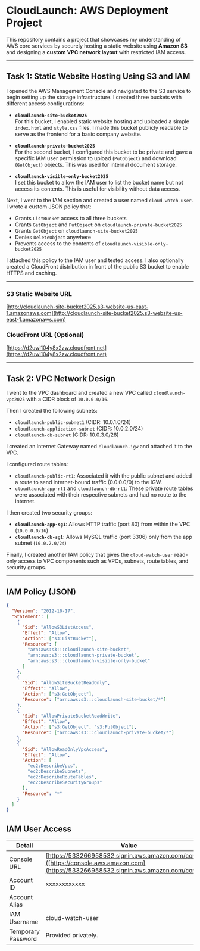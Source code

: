 # CloudLaunch: AWS Deployment Project

This repository contains a project that showcases my understanding of AWS core services by securely hosting a static website using **Amazon S3** and designing a **custom VPC network layout** with restricted IAM access.

---

## Task 1: Static Website Hosting Using S3 and IAM

I opened the AWS Management Console and navigated to the S3 service to begin setting up the storage infrastructure. I created three buckets with different access configurations:

- **`cloudlaunch-site-bucket2025`**  
  For this bucket, I enabled static website hosting and uploaded a simple `index.html` and `style.css` files. I made this bucket publicly readable to serve as the frontend for a basic company website.

- **`cloudlaunch-private-bucket2025`**  
  For the second bucket, I configured this bucket to be private and gave a specific IAM user permission to upload (`PutObject`) and download (`GetObject`) objects. This was used for internal document storage.

- **`cloudlaunch-visible-only-bucket2025`**  
  I set this bucket to allow the IAM user to list the bucket name but not access its contents. This is useful for visibility without data access.

Next, I went to the IAM section and created a user named `cloud-watch-user`. I wrote a custom JSON policy that:

- Grants `ListBucket` access to all three buckets
- Grants `GetObject` and `PutObject` on `cloudlaunch-private-bucket2025`
- Grants `GetObject` on `cloudlaunch-site-bucket2025`
- Denies `DeleteObject` anywhere
- Prevents access to the contents of `cloudlaunch-visible-only-bucket2025`

I attached this policy to the IAM user and tested access. I also optionally created a CloudFront distribution in front of the public S3 bucket to enable HTTPS and caching.

---

### S3 Static Website URL

[http://cloudlaunch-site-bucket2025.s3-website-us-east-1.amazonaws.com](http://cloudlaunch-site-bucket2025.s3-website-us-east-1.amazonaws.com)

### CloudFront URL (Optional)

[https://d2uwi104y8x2zw.cloudfront.net](https://d2uwi104y8x2zw.cloudfront.net)

---

## Task 2: VPC Network Design

I went to the VPC dashboard and created a new VPC called `cloudlaunch-vpc2025` with a CIDR block of `10.0.0.0/16`.

Then I created the following subnets:

- `cloudlaunch-public-subnet1` (CIDR: 10.0.1.0/24)  
- `cloudlaunch-application-subnet` (CIDR: 10.0.2.0/24)  
- `cloudlaunch-db-subnet` (CIDR: 10.0.3.0/28)

I created an Internet Gateway named `cloudlaunch-igw` and attached it to the VPC.

I configured route tables:

- `cloudlaunch-public-rt1`: Associated it with the public subnet and added a route to send internet-bound traffic (0.0.0.0/0) to the IGW.
- `cloudlaunch-app-rt1` and `cloudlaunch-db-rt1`: These private route tables were associated with their respective subnets and had no route to the internet.

I then created two security groups:

- **`cloudlaunch-app-sg1`**: Allows HTTP traffic (port 80) from within the VPC (`10.0.0.0/16`)
- **`cloudlaunch-db-sg1`**: Allows MySQL traffic (port 3306) only from the app subnet (`10.0.2.0/24`)

Finally, I created another IAM policy that gives the `cloud-watch-user` read-only access to VPC components such as VPCs, subnets, route tables, and security groups.

---

## IAM Policy (JSON)

```json
{
  "Version": "2012-10-17",
  "Statement": [
    {
      "Sid": "AllowS3ListAccess",
      "Effect": "Allow",
      "Action": ["s3:ListBucket"],
      "Resource": [
        "arn:aws:s3:::cloudlaunch-site-bucket",
        "arn:aws:s3:::cloudlaunch-private-bucket",
        "arn:aws:s3:::cloudlaunch-visible-only-bucket"
      ]
    },
    {
      "Sid": "AllowSiteBucketReadOnly",
      "Effect": "Allow",
      "Action": ["s3:GetObject"],
      "Resource": ["arn:aws:s3:::cloudlaunch-site-bucket/*"]
    },
    {
      "Sid": "AllowPrivateBucketReadWrite",
      "Effect": "Allow",
      "Action": ["s3:GetObject", "s3:PutObject"],
      "Resource": ["arn:aws:s3:::cloudlaunch-private-bucket/*"]
    },
    {
      "Sid": "AllowReadOnlyVpcAccess",
      "Effect": "Allow",
      "Action": [
        "ec2:DescribeVpcs",
        "ec2:DescribeSubnets",
        "ec2:DescribeRouteTables",
        "ec2:DescribeSecurityGroups"
      ],
      "Resource": "*"
    }
  ]
}
```

## IAM User Access

| Detail              | Value                                                                  |
|---------------------|------------------------------------------------------------------------|
| Console URL         | [https://533266958532.signin.aws.amazon.com/console]([https://console.aws.amazon.com](https://533266958532.signin.aws.amazon.com/console))       |
| Account ID          | xxxxxxxxxxxx                                   |
| Account Alias       |                                          |
| IAM Username        | cloud-watch-user                                                      |
| Temporary Password  | Provided privately.  |
